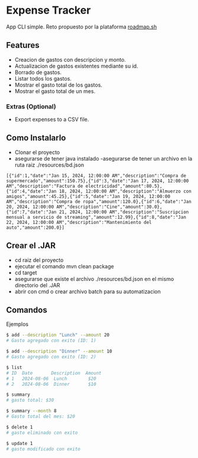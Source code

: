 # Expense Tracker

App CLI simple. Reto propuesto por la plataforma [roadmap.sh](https://roadmap.sh/projects/expense-tracker)

## Features

- Creacion de gastos con descripcion y monto.
- Actualizacion de gastos existentes mediante su id.
- Borrado de gastos.
- Listar todos los gastos.
- Mostrar el gasto total de los gastos.
- Mostrar el gasto total de un mes.

### Extras (Optional)

- Export expenses to a CSV file.

## Como Instalarlo
- Clonar el proyecto
- asegurarse de tener java instalado
-asegurarse de tener un archivo en la ruta raiz ./resources/bd.json
```
[{"id":1,"date":"Jan 15, 2024, 12:00:00 AM","description":"Compra de supermercado","amount":150.75},{"id":3,"date":"Jan 17, 2024, 12:00:00 AM","description":"Factura de electricidad","amount":80.5},{"id":4,"date":"Jan 18, 2024, 12:00:00 AM","description":"Almuerzo con amigos","amount":45.25},{"id":5,"date":"Jan 19, 2024, 12:00:00 AM","description":"Compra de ropa","amount":120.0},{"id":6,"date":"Jan 20, 2024, 12:00:00 AM","description":"Cine","amount":30.0},{"id":7,"date":"Jan 21, 2024, 12:00:00 AM","description":"Suscripcion mensual a servicio de streaming","amount":12.99},{"id":8,"date":"Jan 22, 2024, 12:00:00 AM","description":"Mantenimiento del auto","amount":200.0}]
```

## Crear el .JAR
- cd raiz del proyecto
- ejecutar el comando mvn clean package
- cd target
- asegurarse que existe el archivo ./resources/bd.json en el mismo directorio del .JAR
- abrir con cmd o crear archivo batch para su automatizacion

## Comandos

Ejemplos

```bash
$ add --description "Lunch" --amount 20
# Gasto agregado con exito (ID: 1)

$ add --description "Dinner" --amount 10
# Gasto agregado con exito (ID: 2)

$ list
# ID  Date       Description  Amount
# 1   2024-08-06  Lunch        $20
# 2   2024-08-06  Dinner       $10

$ summary
# gasto total: $30

$ summary --month 8
# Gasto total del mes: $20

$ delete 1
# gasto eliminado con exito

$ update 1
# gasto modificado con exito

